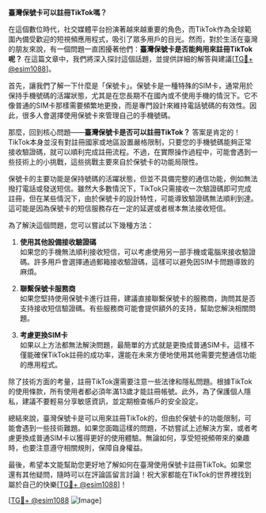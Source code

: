 **臺灣保號卡可以註冊TikTok嗎？**

在這個數位時代，社交媒體平台扮演著越來越重要的角色，而TikTok作為全球範圍內備受歡迎的短視頻應用程式，吸引了眾多用戶的目光。然而，對於生活在臺灣的朋友來說，有一個問題一直困擾著他們：**臺灣保號卡是否能夠用來註冊TikTok呢？** 在這篇文章中，我們將深入探討這個話題，並提供詳細的解答與建議[[TG💪+ @esim1088](https://t.me/s/esim1088)]。

首先，讓我們了解一下什麼是「保號卡」。保號卡是一種特殊的SIM卡，通常用於保持手機號碼的活躍狀態，尤其是在您長期不在國內或不使用手機的情況下。它不像普通的SIM卡那樣需要頻繁地更換，而是專門設計來維持電話號碼的有效性。因此，很多人會選擇使用保號卡來管理自己的手機號碼。

那麼，回到核心問題——**臺灣保號卡是否可以註冊TikTok？** 答案是肯定的！TikTok本身並沒有對註冊國家或地區設置嚴格限制，只要您的手機號碼能夠正常接收驗證碼，就可以順利完成註冊流程。不過，在實際操作過程中，可能會遇到一些技術上的小挑戰，這些挑戰主要來自於保號卡的功能局限性。

保號卡的主要功能是保持號碼的活躍狀態，但並不具備完整的通信功能，例如無法撥打電話或發送短信。雖然大多數情況下，TikTok只需接收一次驗證碼即可完成註冊，但在某些情況下，由於保號卡的設計特性，可能導致驗證碼無法順利到達。這可能是因為保號卡的短信服務存在一定的延遲或者根本無法接收短信。

為了解決這個問題，您可以嘗試以下幾種方法：

1. **使用其他設備接收驗證碼**  
   如果您的手機無法順利接收短信，可以考慮使用另一部手機或電腦來接收驗證碼。許多用戶會選擇通過郵箱接收驗證碼，這樣可以避免因SIM卡問題導致的麻煩。

2. **聯繫保號卡服務商**  
   如果您堅持使用保號卡進行註冊，建議直接聯繫保號卡的服務商，詢問其是否支持接收短信驗證碼。有些服務商可能會提供額外的支持，幫助您解決相關問題。

3. **考慮更換SIM卡**  
   如果以上方法都無法解決問題，最簡單的方式就是更換成普通SIM卡。這樣不僅能確保TikTok註冊的成功率，還能在未來方便地使用其他需要完整通信功能的應用程式。

除了技術方面的考量，註冊TikTok還需要注意一些法律和隱私問題。根據TikTok的使用條款，所有使用者都必須年滿13歲才能註冊帳號。此外，為了保護個人隱私，建議不要輕易分享敏感資訊，並定期檢查帳戶的安全設定。

總結來說，臺灣保號卡是可以用來註冊TikTok的，但由於保號卡的功能限制，可能會遇到一些技術難題。如果您面臨這樣的問題，不妨嘗試上述解決方案，或者考慮更換成普通SIM卡以獲得更好的使用體驗。無論如何，享受短視頻帶來的樂趣時，也要注意遵守相關規則，保障自身權益。

最後，希望本文能幫助您更好地了解如何在臺灣使用保號卡註冊TikTok。如果您還有其他疑問，隨時可以在評論區留言討論！祝大家都能在TikTok的世界裡找到屬於自己的快樂[[TG💪+ @esim1088](https://t.me/s/esim1088)]！

[[TG💪+ @esim1088](https://t.me/s/esim1088) ![Image](https://i.postimg.cc/4NQfJmqS/Snipaste-2025-05-13-00-14-12.png)]